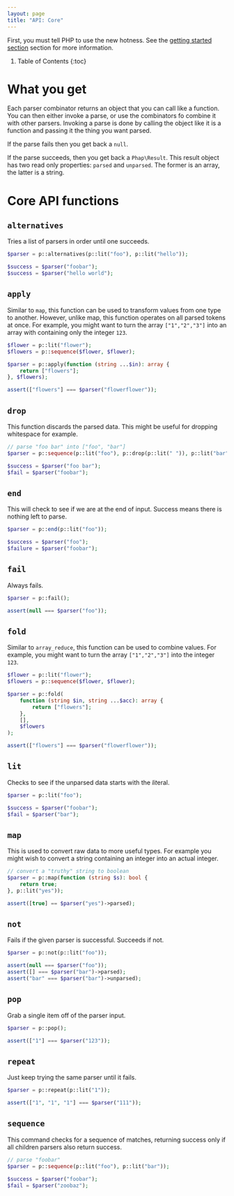 ```yaml
---
layout: page
title: "API: Core"
---
```


First, you must tell PHP to use the new hotness. See the [getting started section](/tutorial/getting-started) section for more information.

<!-- prettier-ignore -->
1. Table of Contents
{:toc}

# What you get

Each parser combinator returns an object that you can call like a function. You can then either invoke a parse, or use the combinators fo combine it with other parsers. Invoking a parse is done by calling the object like it is a function and passing it the thing you want parsed.

If the parse fails then you get back a `null`.

If the parse succeeds, then you get back a `Phap\Result`. This result object has two read only properties: `parsed` and `unparsed`. The former is an array, the latter is a string.

# Core API functions

## `alternatives`

Tries a list of parsers in order until one succeeds.

```php
$parser = p::alternatives(p::lit("foo"), p::lit("hello"));

$success = $parser("foobar");
$success = $parser("hello world");
```

## `apply`

Similar to `map`, this function can be used to transform values from one type to another. However, unlike map, this function operates on all parsed tokens at once. For example, you might want to turn the array `["1","2","3"]` into an array with containing only the integer `123`.

```php
$flower = p::lit("flower");
$flowers = p::sequence($flower, $flower);

$parser = p::apply(function (string ...$in): array {
    return ["flowers"];
}, $flowers);

assert(["flowers"] === $parser("flowerflower"));
```

## `drop`

This function discards the parsed data. This might be useful for dropping whitespace for example.

```php
// parse "foo bar" into ["foo", "bar"]
$parser = p::sequence(p::lit("foo"), p::drop(p::lit(" ")), p::lit("bar"));

$success = $parser("foo bar");
$fail = $parser("foobar");
```

## `end`

This will check to see if we are at the end of input. Success means there is nothing left to parse.

```php
$parser = p::end(p::lit("foo"));

$success = $parser("foo");
$failure = $parser("foobar");
```

## `fail`

Always fails.

```php
$parser = p::fail();

assert(null === $parser("foo"));
```

## `fold`

Similar to `array_reduce`, this function can be used to combine values. For example, you might want to turn the array `["1","2","3"]` into the integer `123`.

```php
$flower = p::lit("flower");
$flowers = p::sequence($flower, $flower);

$parser = p::fold(
    function (string $in, string ...$acc): array {
        return ["flowers"];
    },
    [],
    $flowers
);

assert(["flowers"] === $parser("flowerflower"));
```

## `lit`

Checks to see if the unparsed data starts with the *lit*eral.

```php
$parser = p::lit("foo");

$success = $parser("foobar");
$fail = $parser("bar");
```

## `map`

This is used to convert raw data to more useful types. For example you might wish to convert a string containing an integer into an actual integer.

```php
// convert a "truthy" string to boolean
$parser = p::map(function (string $s): bool {
    return true;
}, p::lit("yes"));

assert([true] == $parser("yes")->parsed);
```

## `not`

Fails if the given parser is successful. Succeeds if not.

```php
$parser = p::not(p::lit("foo"));

assert(null === $parser("foo"));
assert([] === $parser("bar")->parsed);
assert("bar" === $parser("bar")->unparsed);
```

## `pop`

Grab a single item off of the parser input.

```php
$parser = p::pop();

assert(["1"] === $parser("123"));
```

## `repeat`

Just keep trying the same parser until it fails.

```php
$parser = p::repeat(p::lit("1"));

assert(["1", "1", "1"] === $parser("111"));
```

## `sequence`

This command checks for a sequence of matches, returning success only if all children parsers also return success.

```php
// parse "foobar"
$parser = p::sequence(p::lit("foo"), p::lit("bar"));

$success = $parser("foobar");
$fail = $parser("zoobaz");
```
